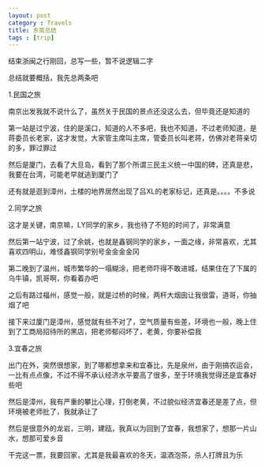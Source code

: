 ```yaml
---
layout: post
category : Travels
title: 东南总结
tags : [trip]
---
```



结束浙闽之行刚回，总写一些，暂不说逻辑二字

 

总结就要概括，我先总两条吧

 

1.民国之旅

 

南京出发我就不说什么了，虽然关于民国的景点还没这么去，但毕竟还是知道的

 

第一站是过宁波，住的是溪口，知道的人不多吧，我也不知道，不过老师知道，是蒋委员长老家，这才发觉，大家管主席叫主席，管委员长叫老蒋，仿佛对老蒋亲切的多，罪过罪过

 

然后是厦门，去看了大旦岛，看到了那个所谓三民主义统一中国的碑，还真是悲，我要在台湾，可能老早就逃到厦门了

 

还有就是逛到漳州，土楼的地界居然出现了吕XL的老家标记，还真是。。。。不多说

 

2.同学之旅

 

这才是关键，南京嘛，LY同学的家乡，我也待了不短的时间了，非常满意

 

然后第一站宁波，过了余姚，也就是鑫钢同学的家乡，一面之缘，非常喜欢，尤其喜欢四明山，难怪鑫钢同学别号金金金金冈

 

第二晚到了温州，城市繁华的一塌糊涂，把老师吓得不敢进城，结果住在了下属的乌牛镇，凯哥啊，你看着办吧

 

之后有路过福州，感觉一般，就是过桥的时候，两杆大烟囱让我很雷，道哥，你抽烟了吧

 

接下来过厦门是漳州，感觉就有些不对了，空气质量有些差，环境也一般，晚上住到了工商局招待所的黑店，把老师郁闷坏了，老黄，你要补偿我

 

3.宜春之旅

 

出门在外，突然很想家，到了哪都想拿来和宜春比，先是泉州，由于刚搞农运会，一比有点点像，不过不得不承认经济水平要高了很多，至于环境我觉得还是宜春好些吧

 

然后是漳州，我有严重的攀比心理，打倒老黄，不过貌似经济宜春还是差了点，但环境被老师批了，我就承让了

 

然后是很意外的龙岩，三明，建瓯，我真以为回到了宜春，我想家了，想那一片山水，想那可爱乡音

 

干完这一票，我要回家，尤其是我最喜欢的冬天，温酒泡茶，杀人打牌且为乐
